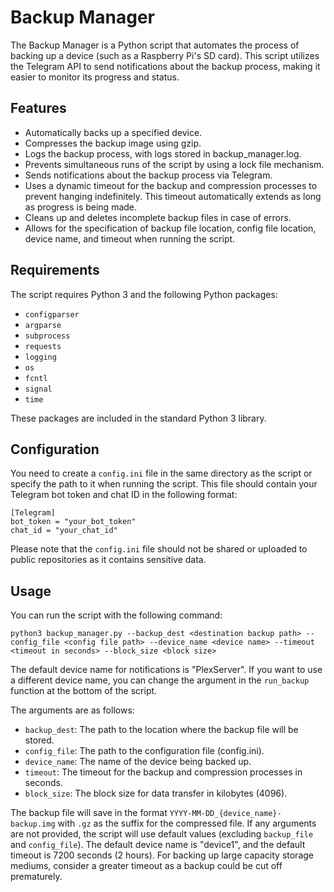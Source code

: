 # Backup Manager

The Backup Manager is a Python script that automates the process of backing up a device (such as a Raspberry Pi's SD card). This script utilizes the Telegram API to send notifications about the backup process, making it easier to monitor its progress and status.
## Features

- Automatically backs up a specified device.
- Compresses the backup image using gzip.
- Logs the backup process, with logs stored in backup_manager.log.
- Prevents simultaneous runs of the script by using a lock file mechanism.
- Sends notifications about the backup process via Telegram.
- Uses a dynamic timeout for the backup and compression processes to prevent hanging indefinitely. This timeout automatically extends as long as progress is being made.
- Cleans up and deletes incomplete backup files in case of errors.
- Allows for the specification of backup file location, config file location, device name, and timeout when running the script.

## Requirements

The script requires Python 3 and the following Python packages:
- `configparser`
- `argparse`
- `subprocess`
- `requests`
- `logging`
- `os`
- `fcntl`
- `signal`
- `time`

These packages are included in the standard Python 3 library.

## Configuration

You need to create a `config.ini` file in the same directory as the script or specify the path to it when running the script. This file should contain your Telegram bot token and chat ID in the following format:
```
[Telegram]
bot_token = "your_bot_token"
chat_id = "your_chat_id"
```

Please note that the `config.ini` file should not be shared or uploaded to public repositories as it contains sensitive data.

## Usage

You can run the script with the following command:

```
python3 backup_manager.py --backup_dest <destination backup path> --config_file <config file path> --device_name <device name> --timeout <timeout in seconds> --block_size <block size>
```

The default device name for notifications is "PlexServer". If you want to use a different device name, you can change the argument in the `run_backup` function at the bottom of the script.


The arguments are as follows:

- `backup_dest`: The path to the location where the backup file will be stored.
- `config_file`: The path to the configuration file (config.ini).
- `device_name`: The name of the device being backed up.
- `timeout`: The timeout for the backup and compression processes in seconds.
- `block_size`: The block size for data transfer in kilobytes (4096).

The backup file will save in the format `YYYY-MM-DD_{device_name}-backup.img` with `.gz` as the suffix for the compressed file.
If any arguments are not provided, the script will use default values (excluding `backup_file` and `config_file`). The default device name is "device1", and the default timeout is 7200 seconds (2 hours). For backing up large capacity storage mediums, consider a greater timeout as a backup could be cut off prematurely.
